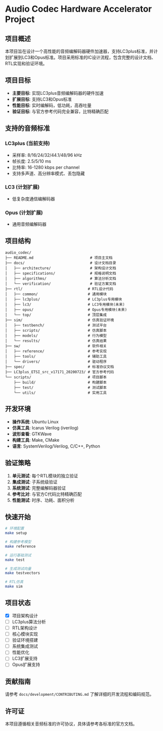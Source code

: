 # Audio Codec Hardware Accelerator Project

## 项目概述

本项目旨在设计一个高性能的音频编解码器硬件加速器，支持LC3plus标准，并计划扩展到LC3和Opus标准。项目采用标准的IC设计流程，包含完整的设计文档、RTL实现和验证环境。

## 项目目标

- **主要目标**: 实现LC3plus音频编解码器的硬件加速
- **扩展目标**: 支持LC3和Opus标准
- **性能目标**: 实时编解码，低功耗，高吞吐量
- **验证目标**: 与官方参考代码完全兼容，比特精确匹配

## 支持的音频标准

### LC3plus (当前支持)
- 采样率: 8/16/24/32/44.1/48/96 kHz
- 帧长度: 2.5/5/10 ms
- 比特率: 16-1280 kbps per channel
- 支持多声道、高分辨率模式、丢包隐藏

### LC3 (计划扩展)
- 低复杂度通信编解码器

### Opus (计划扩展)
- 通用音频编解码器

## 项目结构

```
audio_codec/
├── README.md                          # 项目主文档
├── docs/                              # 设计文档目录
│   ├── architecture/                  # 架构设计文档
│   ├── specifications/                # 规格说明文档
│   ├── algorithms/                    # 算法分析文档
│   └── verification/                  # 验证方案文档
├── rtl/                              # RTL设计代码
│   ├── common/                       # 通用模块
│   ├── lc3plus/                      # LC3plus专用模块
│   ├── lc3/                          # LC3专用模块(未来)
│   ├── opus/                         # Opus专用模块(未来)
│   └── top/                          # 顶层集成
├── sim/                              # 仿真验证环境
│   ├── testbench/                    # 测试平台
│   ├── scripts/                      # 仿真脚本
│   ├── models/                       # 行为模型
│   └── results/                      # 仿真结果
├── sw/                               # 软件相关
│   ├── reference/                    # 参考实现
│   ├── tools/                        # 辅助工具
│   └── drivers/                      # 驱动程序
├── spec/                             # 标准协议文档
├── LC3plus_ETSI_src_v17171_20200723/ # 官方参考代码
└── scripts/                          # 项目脚本
    ├── build/                        # 构建脚本
    ├── test/                         # 测试脚本
    └── utils/                        # 实用工具
```

## 开发环境

- **操作系统**: Ubuntu Linux
- **仿真工具**: Icarus Verilog (iverilog)
- **波形查看**: GTKWave
- **构建工具**: Make, CMake
- **语言**: SystemVerilog/Verilog, C/C++, Python

## 验证策略

1. **单元测试**: 每个RTL模块的独立验证
2. **集成测试**: 子系统级验证
3. **系统测试**: 完整编解码器验证
4. **参考比对**: 与官方C代码比特精确匹配
5. **性能测试**: 时序、功耗、面积分析

## 快速开始

```bash
# 环境配置
make setup

# 构建参考模型
make reference

# 运行基础测试
make test

# 生成测试向量
make testvectors

# RTL仿真
make sim
```

## 项目状态

- [x] 项目架构设计
- [ ] LC3plus算法分析
- [ ] RTL架构设计
- [ ] 核心模块实现
- [ ] 验证环境搭建
- [ ] 系统集成测试
- [ ] 性能优化
- [ ] LC3扩展支持
- [ ] Opus扩展支持

## 贡献指南

请参考 `docs/development/CONTRIBUTING.md` 了解详细的开发流程和编码规范。

## 许可证

本项目遵循相关音频标准的许可协议，具体请参考各标准的官方文档。 